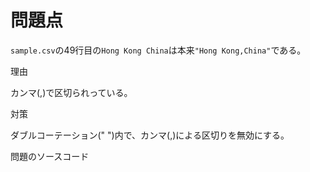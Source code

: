 # 問題点

```sample.csv```の49行目の```Hong Kong China```は本来``` "Hong Kong,China" ```である。

理由

カンマ(,)で区切られっている。

対策

ダブルコーテーション(" ")内で、カンマ(,)による区切りを無効にする。

問題のソースコード

```c
```

